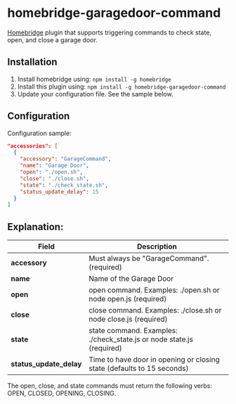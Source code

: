 # homebridge-garagedoor-command
[Homebridge](https://github.com/nfarina/homebridge) plugin that supports triggering commands to check state, open, and close a garage door.

## Installation

1. Install homebridge using: `npm install -g homebridge`
2. Install this plugin using: `npm install -g homebridge-garagedoor-command`
3. Update your configuration file. See the sample below.

## Configuration

Configuration sample:

```json
"accessories": [
  {
    "accessory": "GarageCommand",
    "name": "Garage Door",
    "open": "./open.sh",
    "close": "./close.sh",
    "state": "./check_state.sh",
    "status_update_delay": 15
  }
]

```
## Explanation:

Field                   | Description
------------------------|------------
**accessory**           | Must always be "GarageCommand". (required)
**name**                | Name of the Garage Door
**open**                | open command. Examples: ./open.sh or node open.js (required)
**close**               | close command. Examples: ./close.sh or node close.js (required)
**state**               | state command.  Examples: ./check_state.js or node state.js (required)
**status_update_delay** | Time to have door in opening or closing state (defaults to 15 seconds)

The open, close, and state commands must return the following verbs: OPEN, CLOSED, OPENING, CLOSING.
